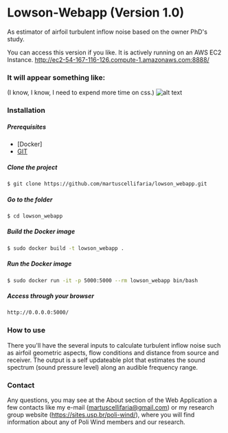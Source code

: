 # Lowson-Webapp (Version 1.0)

As estimator of airfoil turbulent inflow noise based on the owner PhD's study.

You can access this version if you like. It is actively running on an AWS EC2 Instance.
http://ec2-54-167-116-126.compute-1.amazonaws.com:8888/

### It will appear something like:
(I know, I know, I need to expend more time on css.)
![alt text](https://github.com/martuscellifaria/lowson_webapp/blob/master/Captura%20de%20tela%20de%202021-04-16%2018-27-56.png)



### Installation
##### Prerequisites
- [Docker]
- [GIT](https://git-scm.com/book/en/v2/Getting-Started-Installing-Git)

##### Clone the project

```sh
$ git clone https://github.com/martuscellifaria/lowson_webapp.git
```


##### Go to the folder
```sh
$ cd lowson_webapp
```

##### Build the Docker image
```sh
$ sudo docker build -t lowson_webapp .
```

##### Run the Docker image
```sh
$ sudo docker run -it -p 5000:5000 --rm lowson_webapp bin/bash
```

##### Access through your browser
```sh
http://0.0.0.0:5000/
```

### How to use
There you'll have the several inputs to calculate turbulent inflow noise such as airfoil geometric aspects, flow conditions and distance from source and receiver. The output is a self updateable plot that estimates the sound spectrum (sound pressure level) along an audible frequency range.

### Contact
Any questions, you may see at the About section of the Web Application a few contacts like my e-mail (martuscellifaria@gmail.com) or my research group website (https://sites.usp.br/poli-wind/), where you will find information about any of Poli Wind members and our research.
